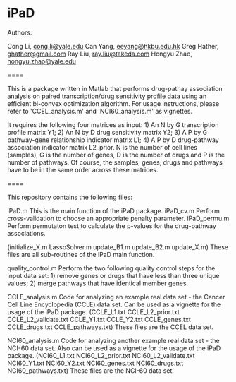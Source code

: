 iPaD
====

Authors: 

Cong Li,      cong.li@yale.edu
Can Yang,     eeyang@hkbu.edu.hk
Greg Hather,  ghather@gmail.com
Ray Liu,      ray.liu@takeda.com
Hongyu Zhao,  hongyu.zhao@yale.edu

====

This is a package written in Matlab that performs drug-pathay association analysis on paired transcription/drug sensitivity profile data using an efficient bi-convex optimization algorithm. For usage instructions, please refer to 'CCEL_analysis.m' and 'NCI60_analysis.m' as vignettes.

It requires the following four matrices as input: 1) An N by G transcription profile matrix Y1; 2) An N by D drug sensitivity matrix Y2; 3) A P by G pathway-gene relationship indicator matrix L1; 4) A P by D drug-pathway association indicator matrix L2_prior. N is the number of cell lines (samples), G is the number of genes, D is the number of drugs and P is the number of pathways. Of course, the samples, genes, drugs and pathways have to be in the same order across these matrices. 

====

This repository contains the following files:

iPaD.m        This is the main function of the iPaD package.
iPaD_cv.m     Perform cross-validation to choose an appropriate penalty parameter.
iPaD_permu.m  Perform permutaton test to calculate the p-values for the drug-pathway associations.

(initialize_X.m LassoSolver.m update_B1.m update_B2.m update_X.m) 
These files are all sub-routines of the iPaD main function.

quality_control.m   Perform the two following quality control steps for the input data set: 1) remove genes or drugs that have less than three unique values; 2) merge pathways that have identical member genes.

CCLE_analysis.m   Code for analyzing an example real data set - the Cancer Cell Line Encyclopedia (CCLE) data set. Can be used as a vignette for the usage of the iPaD package.
(CCLE_L1.txt CCLE_L2_prior.txt CCLE_L2_validate.txt CCLE_Y1.txt CCLE_Y2.txt CCLE_genes.txt CCLE_drugs.txt CCLE_pathways.txt)
These files are the CCEL data set.

NCI60_analysis.m   Code for analyzing another example real data set - the NCI-60 data set. Also can be used as a vignette for the usage of the iPaD package.
(NCI60_L1.txt NCI60_L2_prior.txt NCI60_L2_validate.txt NCI60_Y1.txt NCI60_Y2.txt NCI60_genes.txt NCI60_drugs.txt NCI60_pathways.txt)
These files are the NCI-60 data set.

